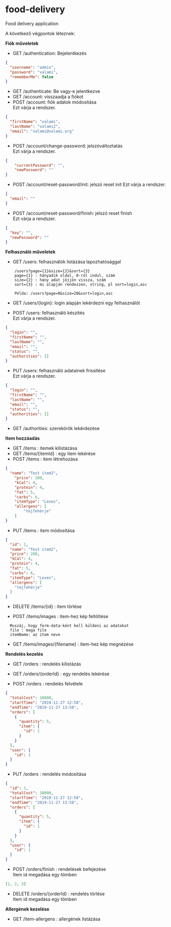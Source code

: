 # food-delivery
Food delivery application


A következő végpontok léteznek:  

**Fiók műveletek**

* GET /authentication: Bejelentkezés
```json
{
  "username": "admin",
  "password": "valami",
  "rememberMe": false
}
```

* GET /authenticate: Be vagy-e jelentkezve
* GET /account: visszaadja a fiókot
* POST /account: fiók adatok módosítása  
Ezt várja a rendszer.
```json
{
  "firstName": "valami",
  "lastName": "valami2",
  "email": "valami@valami.org"
}
```
* POST /account/change-password: jelszóváltoztatás  
Ezt várja a rendszer.
```json
{
    "currentPassword": "",
    "newPassword": ""
}
```
* POST /account/reset-password/init: jelszó reset init
Ezt várja a rendszer.
```json
{
  "email": ""
}
```
* POST /account/reset-password/finish: jelszó reset finish  
Ezt várja a rendszer.
```json
{
  "key": "",
  "newPassword": ""
}
```

**Felhasználó műveletek**

* GET /users: felhasználók listázása lapozhatósággal
```
    /users?page={1}&size={2}&sort={3}
    page={1} : hányadik oldal, 0-ról indul, szám
    size={2} : hány adat jöjjön vissza, szám
    sort={3} : mi alapján rendezzen, string, pl sort=login,asc
   
    Példa: /users?page=0&size=20&sort=login,asc
```

* GET /users/{login}: login alapján lekérdezni egy felhasználót

* POST /users: felhasználó készítés  
Ezt várja a rendszer.
```json
{
  "login": "",
  "firstName": "",
  "lastName": "",
  "email": "",
  "status": "", 
  "authorities": []
}
```

* PUT /users: felhasználó adatainek frissítése  
Ezt várja a rendszer.
```json
{
  "login": "",
  "firstName": "",
  "lastName": "",
  "email": "",
  "status": "", 
  "authorities": []
}
```

* GET /authorities: szerekörök lekérdezése

**Item hozzáadás**

* GET /items : itemek kilistázása
* GET /items/{itemId} : egy item lekérése
* POST /items : item létrehozása
```json
{
  "name": "Test item2",
	"price": 200,
	"kCal": 4,
	"protein": 4,
	"fat": 5,
	"carbs": 6,
	"itemType": "Leves",
	"allergens": [
		"tejfehérje"
	]
}
```
* PUT /items : item módosítása
```json
{
  "id": 1,
  "name": "Test item2",
  "price": 200,
  "kCal": 4,
  "protein": 4,
  "fat": 5,
  "carbs": 6,
  "itemType": "Leves",
  "allergens": [
    "tejfehérje"
  ]
}
```
* DELETE /items/{id} : item törlése

* POST /items/images : item-hez kép feltöltése
```
  Muszáj, hogy form-data-ként kell küldeni az adatokat
  file : maga file
  itemName: az item neve
```
* GET /items/images/{filename} : item-hez kép megnézése

**Rendelés kezelés**

* GET /orders : rendelés kilistázás

* GET /orders/{orderId} : egy rendelés lekérése
* POST /orders : rendelés felvétele
```json
{
  "totalCost": 10000,
  "startTime": "2019-11-27 12:58",
  "endTime": "2019-11-27 13:58",
  "orders": [
    {
      "quantity": 5,
      "item": {
        "id": 1
      }
    }
  ],
  "user": {
    "id": 1
  }
}
```
* PUT /orders : rendelés módosítása
```json
{
  "id": 1,
  "totalCost": 10000,
  "startTime": "2019-11-27 12:58",
  "endTime": "2019-11-27 13:58",
  "orders": [
    {
      "quantity": 5,
      "item": {
        "id": 1
      }
    }
  ],
  "user": {
    "id": 1
  }
}
```
* POST /orders/finish : rendelések befejezése  
Item id megadása egy tömben
```json
[1, 2, 3]
```
* DELETE /orders/{orderId} : rendelés törlése  
Item id megadása egy tömben

**Allergének kezelése**

* GET /item-allergens : allergének listázása